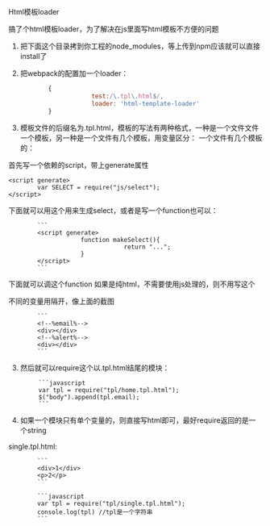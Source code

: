 Html模板loader

搞了个html模板loader，为了解决在js里面写html模板不方便的问题

1. 把下面这个目录拷到你工程的node_modules，等上传到npm应该就可以直接install了

2. 把webpack的配置加一个loader：
 ```javascript
            {
                        test:/\.tpl\.html$/,
                        loader: 'html-template-loader'
            }
```

3. 模板文件的后缀名为.tpl.html，模板的写法有两种格式，一种是一个文件文件一个模板，另一种是一个文件有几个模板，用变量区分：
一个文件有几个模板的：

首先写一个依赖的script，带上generate属性

```
<script generate>
        var SELECT = require("js/select");
</script>
```

下面就可以用这个用来生成select，或者是写一个function也可以：

            ```
            <script generate>
                        function makeSelect(){
                                    return "...";
                        }    
            </script>
            ```
下面就可以调这个function
如果是纯html，不需要使用js处理的，则不用写这个<script generate>

在用的时候就写一个<script>标签，别带generate，

<script>select.makSelect()</script>


不同的变量用<!--%变量名%-->隔开，像上面的截图

            ```
            <!--%email%-->
            <div></div>
            <!--%alert%-->
            <div></div>
            ```

3. 然后就可以require这个以.tpl.html结尾的模块：


            ```javascript
            var tpl = require("tpl/home.tpl.html");
            $("body").append(tpl.email);
            ```

4. 如果一个模块只有单个变量的，则直接写html即可，最好require返回的是一个string

single.tpl.html:

            ```
            <div>1</div>
            <p>2</p>
            ```
            
            ```javascript
            var tpl = require("tpl/single.tpl.html");
            console.log(tpl) //tpl是一个字符串
            ```

